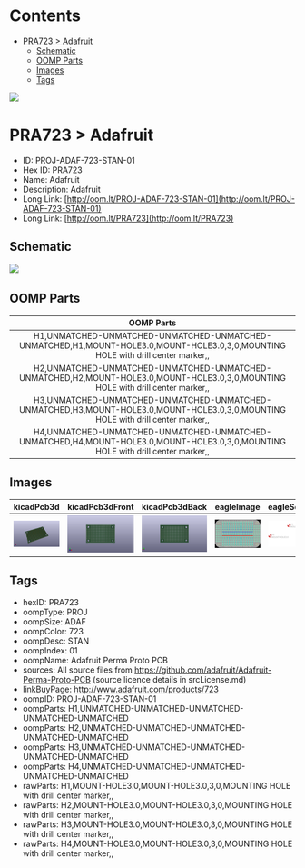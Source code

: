 



Contents
========

* [PRA723 > Adafruit](#pra723--adafruit)
	* [Schematic](#schematic)
	* [OOMP Parts](#oomp-parts)
	* [Images](#images)
	* [Tags](#tags)
  
![][im]
# PRA723 > Adafruit

- ID: PROJ-ADAF-723-STAN-01
- Hex ID: PRA723
- Name: Adafruit
- Description: Adafruit
- Long Link: [http://oom.lt/PROJ-ADAF-723-STAN-01](http://oom.lt/PROJ-ADAF-723-STAN-01)
- Long Link: [http://oom.lt/PRA723](http://oom.lt/PRA723)

## Schematic
  
![][schem]
## OOMP Parts
  

|OOMP Parts|
| :---: |
|H1,UNMATCHED-UNMATCHED-UNMATCHED-UNMATCHED-UNMATCHED,H1,MOUNT-HOLE3.0,MOUNT-HOLE3.0,3,0,MOUNTING HOLE with drill center marker,,|
|H2,UNMATCHED-UNMATCHED-UNMATCHED-UNMATCHED-UNMATCHED,H2,MOUNT-HOLE3.0,MOUNT-HOLE3.0,3,0,MOUNTING HOLE with drill center marker,,|
|H3,UNMATCHED-UNMATCHED-UNMATCHED-UNMATCHED-UNMATCHED,H3,MOUNT-HOLE3.0,MOUNT-HOLE3.0,3,0,MOUNTING HOLE with drill center marker,,|
|H4,UNMATCHED-UNMATCHED-UNMATCHED-UNMATCHED-UNMATCHED,H4,MOUNT-HOLE3.0,MOUNT-HOLE3.0,3,0,MOUNTING HOLE with drill center marker,,|

## Images
  
  

|kicadPcb3d|kicadPcb3dFront|kicadPcb3dBack|eagleImage|eagleSchemImage|
| :---: | :---: | :---: | :---: | :---: |
|[![kicadPcb3d](kicadPcb3d_140.png)](kicadPcb3d.png)|[![kicadPcb3dFront](kicadPcb3dFront_140.png)](kicadPcb3dFront.png)|[![kicadPcb3dBack](kicadPcb3dBack_140.png)](kicadPcb3dBack.png)|[![eagleImage](eagleImage_140.png)](eagleImage.png)|[![eagleSchemImage](eagleSchemImage_140.png)](eagleSchemImage.png)|

## Tags

- hexID: PRA723
- oompType: PROJ
- oompSize: ADAF
- oompColor: 723
- oompDesc: STAN
- oompIndex: 01
- oompName: Adafruit Perma Proto PCB
- sources: All source files from https://github.com/adafruit/Adafruit-Perma-Proto-PCB (source licence details in srcLicense.md)
- linkBuyPage: http://www.adafruit.com/products/723
- oompID: PROJ-ADAF-723-STAN-01
- oompParts: H1,UNMATCHED-UNMATCHED-UNMATCHED-UNMATCHED-UNMATCHED
- oompParts: H2,UNMATCHED-UNMATCHED-UNMATCHED-UNMATCHED-UNMATCHED
- oompParts: H3,UNMATCHED-UNMATCHED-UNMATCHED-UNMATCHED-UNMATCHED
- oompParts: H4,UNMATCHED-UNMATCHED-UNMATCHED-UNMATCHED-UNMATCHED
- rawParts: H1,MOUNT-HOLE3.0,MOUNT-HOLE3.0,3,0,MOUNTING HOLE with drill center marker,,
- rawParts: H2,MOUNT-HOLE3.0,MOUNT-HOLE3.0,3,0,MOUNTING HOLE with drill center marker,,
- rawParts: H3,MOUNT-HOLE3.0,MOUNT-HOLE3.0,3,0,MOUNTING HOLE with drill center marker,,
- rawParts: H4,MOUNT-HOLE3.0,MOUNT-HOLE3.0,3,0,MOUNTING HOLE with drill center marker,,



[im]: kicadPcb3d_450.png
[schem]: eagleSchemImage.png
